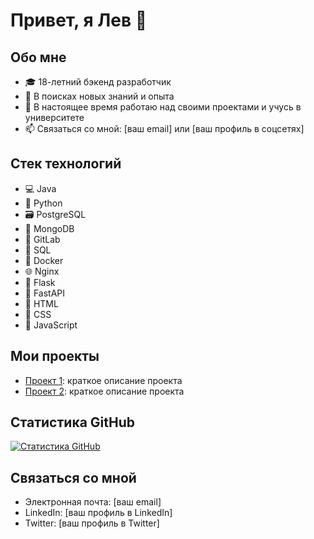 # Привет, я Лев 👋

## Обо мне
- 🎓 18-летний бэкенд разработчик
- 🌱 В поисках новых знаний и опыта
- 💼 В настоящее время работаю над своими проектами и учусь в университете
- 📫 Связаться со мной: [ваш email] или [ваш профиль в соцсетях]

## Стек технологий
- 💻 Java
- 🐍 Python
- 🗃️ PostgreSQL
- 🍃 MongoDB
- 🔧 GitLab
- 📝 SQL
- 🐳 Docker
- 🌐 Nginx
- 🌿 Flask
- 🚀 FastAPI
- 🌈 HTML
- 🎨 CSS
- 🌟 JavaScript

## Мои проекты
- [Проект 1](ссылка): краткое описание проекта
- [Проект 2](ссылка): краткое описание проекта

## Статистика GitHub
[![Статистика GitHub](https://github-readme-stats.vercel.app/api?username=ваше_имя_пользователя&theme=radical)](https://github.com/anuraghazra/github-readme-stats)

## Связаться со мной
- Электронная почта: [ваш email]
- LinkedIn: [ваш профиль в LinkedIn]
- Twitter: [ваш профиль в Twitter]
